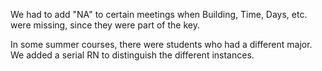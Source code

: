 We had to add "NA" to certain meetings when Building, Time, Days, etc. were missing, since they were part of the key.

In some summer courses, there were students who had a different major. We added a serial RN to distinguish the different instances.
